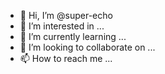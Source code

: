 - 👋 Hi, I’m @super-echo
- 👀 I’m interested in ...
- 🌱 I’m currently learning ...
- 💞️ I’m looking to collaborate on ...
- 📫 How to reach me ...

<!---
super-echo/super-echo is a ✨ special ✨ repository because its `README.md` (this file) appears on your GitHub profile.
You can click the Preview link to take a look at your changes.
--->
